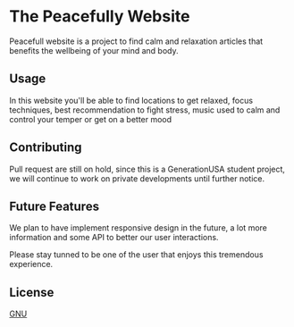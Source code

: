 # The Peacefully Website

Peacefull website is a project to find calm and relaxation articles that benefits the wellbeing of your mind and body.

## Usage

In this website you'll be able to find locations to get relaxed, focus techniques, best recommendation to fight stress, music used to calm and control your temper or get on a better mood

## Contributing
Pull request are still on hold, since this is a GenerationUSA student project, we will continue to work on private developments until further notice.

## Future Features
We plan to have implement responsive design in the future, a lot more information and some API to better our user interactions.

Please stay tunned to be one of the user that enjoys this tremendous experience.

## License
[GNU](https://choosealicense.com/licenses/agpl-3.0/)